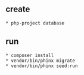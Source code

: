 ## create
	* php-project database
## run	
	* composer install
	* vendor/bin/phinx migrate
	* vendor/bin/phinx seed:run
